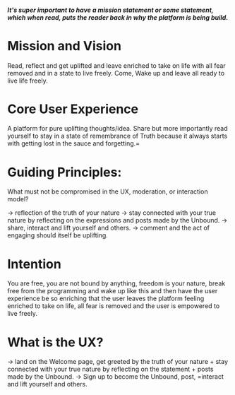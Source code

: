 ##### It's super important to have a mission statement or some statement, which when read, puts the reader back in why the platform is being build.

# Mission and Vision

Read, reflect and get uplifted and leave enriched to take on life with all fear removed and in a state to live freely.
Come, Wake up and leave all ready to live life freely.

# Core User Experience

A platform for pure uplifting thoughts/idea. Share but more importantly read yourself to stay in a state of remembrance of Truth because it always starts with getting lost in the sauce and forgetting.=

# Guiding Principles:

What must not be compromised in the UX, moderation, or interaction model?

-> reflection of the truth of your nature
-> stay connected with your true nature by reflecting on the expressions and posts made by the Unbound.
-> share, interact and lift yourself and others.
-> comment and the act of engaging should itself be uplifting.

# Intention

You are free, you are not bound by anything, freedom is your nature, break free from the programming and wake up like this and then have the user experience be so enriching that the user leaves the platform feeling enriched to take on life, all fear is removed and the user is empowered to live freely.

# What is the UX?

-> land on the Welcome page, get greeted by the truth of your nature + stay connected with your true nature by reflecting on the statement + posts made by the Unbound.
-> Sign up to become the Unbound, post, =interact and lift yourself and others.
